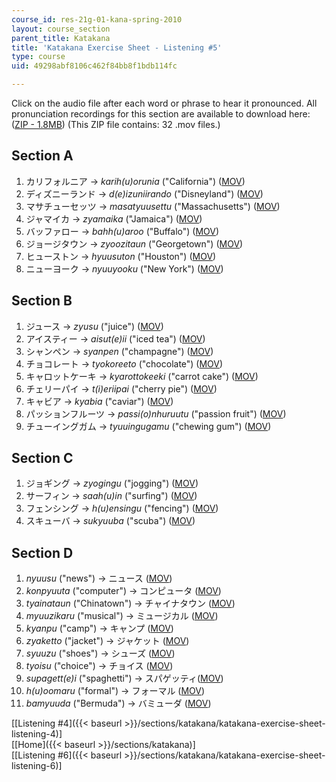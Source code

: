 ```yaml
---
course_id: res-21g-01-kana-spring-2010
layout: course_section
parent_title: Katakana
title: 'Katakana Exercise Sheet - Listening #5'
type: course
uid: 49298abf8106c462f84bb8f1bdb114fc

---
```


Click on the audio file after each word or phrase to hear it pronounced. All pronunciation recordings for this section are available to download here: ([ZIP - 1.8MB](/coursemedia/res-21g-01-kana-spring-2010/9d940a415d198de0becbcb58d09a4bfe_Section5.zip)) (This ZIP file contains: 32 .mov files.)

Section A
---------

1.  カリフォルニア → _karih(u)orunia_ ("California") ([MOV](http://www.archive.org/download/MITRES21F.01S10_KATAKANA_EXERCISES/5a1.mov))
2.  ディズニーランド → _d(e)izuniirando_ ("Disneyland") ([MOV](http://www.archive.org/download/MITRES21F.01S10_KATAKANA_EXERCISES/5a2.mov))
3.  マサチューセッツ → _masatyuusettu_ ("Massachusetts") ([MOV](http://www.archive.org/download/MITRES21F.01S10_KATAKANA_EXERCISES/5a3.mov))
4.  ジャマイカ → _zyamaika_ ("Jamaica") ([MOV](http://www.archive.org/download/MITRES21F.01S10_KATAKANA_EXERCISES/5a4.mov))
5.  バッファロー → _bahh(u)aroo_ ("Buffalo") ([MOV](http://www.archive.org/download/MITRES21F.01S10_KATAKANA_EXERCISES/5a5.mov))
6.  ジョージタウン → _zyoozitaun_ ("Georgetown") ([MOV](http://www.archive.org/download/MITRES21F.01S10_KATAKANA_EXERCISES/5a6.mov))
7.  ヒューストン → _hyuusuton_ ("Houston") ([MOV](http://www.archive.org/download/MITRES21F.01S10_KATAKANA_EXERCISES/5a7.mov))
8.  ニューヨーク → _nyuuyooku_ ("New York") ([MOV](http://www.archive.org/download/MITRES21F.01S10_KATAKANA_EXERCISES/5a8.mov))

Section B
---------

1.  ジュース → _zyusu_ ("juice") ([MOV](http://www.archive.org/download/MITRES21F.01S10_KATAKANA_EXERCISES/5b1.mov))
2.  アイスティー → _aisut(e)ii_ ("iced tea") ([MOV](http://www.archive.org/download/MITRES21F.01S10_KATAKANA_EXERCISES/5b2.mov))
3.  シャンペン → _syanpen_ ("champagne") ([MOV](http://www.archive.org/download/MITRES21F.01S10_KATAKANA_EXERCISES/5b3.mov))
4.  チョコレート → _tyokoreeto_ ("chocolate") ([MOV](http://www.archive.org/download/MITRES21F.01S10_KATAKANA_EXERCISES/5b4.mov))
5.  キャロットケーキ → _kyarottokeeki_ ("carrot cake") ([MOV](http://www.archive.org/download/MITRES21F.01S10_KATAKANA_EXERCISES/5b5.mov))
6.  チェリーパイ → _t(i)eriipai_ ("cherry pie") ([MOV](http://www.archive.org/download/MITRES21F.01S10_KATAKANA_EXERCISES/5b6.mov))
7.  キャビア → _kyabia_ ("caviar") ([MOV](http://www.archive.org/download/MITRES21F.01S10_KATAKANA_EXERCISES/5b7.mov))
8.  パッションフルーツ → _passi(o)nhuruutu_ ("passion fruit") ([MOV](http://www.archive.org/download/MITRES21F.01S10_KATAKANA_EXERCISES/5b8.mov))
9.  チューイングガム → _tyuuingugamu_ ("chewing gum") ([MOV](http://www.archive.org/download/MITRES21F.01S10_KATAKANA_EXERCISES/5b9.mov))

Section C
---------

1.  ジョギング → _zyogingu_ ("jogging") ([MOV](http://www.archive.org/download/MITRES21F.01S10_KATAKANA_EXERCISES/5c1.mov))
2.  サーフィン → _saah(u)in_ ("surfing") ([MOV](http://www.archive.org/download/MITRES21F.01S10_KATAKANA_EXERCISES/5c2.mov))
3.  フェンシング → _h(u)ensingu_ ("fencing") ([MOV](http://www.archive.org/download/MITRES21F.01S10_KATAKANA_EXERCISES/5c3.mov))
4.  スキューバ → _sukyuuba_ ("scuba") ([MOV](http://www.archive.org/download/MITRES21F.01S10_KATAKANA_EXERCISES/5c4.mov))

Section D
---------

1.  _nyuusu_ ("news") → ニュース ([MOV](http://www.archive.org/download/MITRES21F.01S10_KATAKANA_EXERCISES/5d1.mov))
2.  _konpyuuta_ ("computer") → コンピュータ ([MOV](http://www.archive.org/download/MITRES21F.01S10_KATAKANA_EXERCISES/5d2.mov))
3.  _tyainataun_ ("Chinatown") → チャイナタウン ([MOV](http://www.archive.org/download/MITRES21F.01S10_KATAKANA_EXERCISES/5d3.mov))
4.  _myuuzikaru_ ("musical") → ミュージカル ([MOV](http://www.archive.org/download/MITRES21F.01S10_KATAKANA_EXERCISES/5d4.mov))
5.  _kyanpu_ ("camp") → キャンプ ([MOV](http://www.archive.org/download/MITRES21F.01S10_KATAKANA_EXERCISES/5d5.mov))
6.  _zyaketto_ ("jacket") → ジャケット ([MOV](http://www.archive.org/download/MITRES21F.01S10_KATAKANA_EXERCISES/5d6.mov))
7.  _syuuzu_ ("shoes") → シューズ ([MOV](http://www.archive.org/download/MITRES21F.01S10_KATAKANA_EXERCISES/5d7.mov))
8.  _tyoisu_ ("choice") → チョイス ([MOV](http://www.archive.org/download/MITRES21F.01S10_KATAKANA_EXERCISES/5d8.mov))
9.  _supagett(e)i_ ("spaghetti") → スパゲッティ([MOV](http://www.archive.org/download/MITRES21F.01S10_KATAKANA_EXERCISES/5d9.mov))
10.  _h(u)oomaru_ ("formal") → フォーマル ([MOV](http://www.archive.org/download/MITRES21F.01S10_KATAKANA_EXERCISES/5d10.mov))
11.  _bamyuuda_ ("Bermuda") → バミューダ ([MOV](http://www.archive.org/download/MITRES21F.01S10_KATAKANA_EXERCISES/5d11.mov))

  
\[[Listening #4]({{< baseurl >}}/sections/katakana/katakana-exercise-sheet-listening-4)\]  
\[[Home]({{< baseurl >}}/sections/katakana)\]  
\[[Listening #6]({{< baseurl >}}/sections/katakana/katakana-exercise-sheet-listening-6)\]
